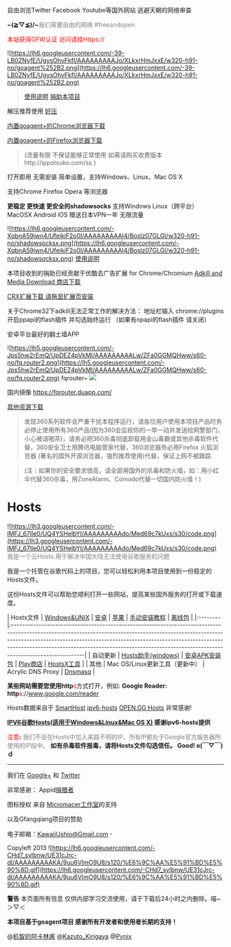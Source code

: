 自由浏览Twitter Facebook Youtube等国外网站 逃避天朝的网络审查

**~\(≧▽≦)/~**<font color='grey'>我们需要自由的网络 #freeandopen </font>

<font color='red'>本站获得GFW认证 访问请挂Https://</font>




![https://lh6.googleusercontent.com/-39-LB0ZNyfE/UgysOhvFkfI/AAAAAAAAAJo/XLkxrHmJxxE/w320-h91-no/goagent%252B2.png](https://lh6.googleusercontent.com/-39-LB0ZNyfE/UgysOhvFkfI/AAAAAAAAAJo/XLkxrHmJxxE/w320-h91-no/goagent%252B2.png)
> [使用说明](https://code.google.com/p/smartladder/wiki/goagent) <font color='red'><a href='http://ippotsuko.com/donate'>捐助本项目</a></font>

解压推荐使用 [好压](http://pan.baidu.com/s/1qWPkBjY)


[内置goagent+的Chrome浏览器下载](http://ippotsuko.com/chrome)

[内置goagent+的Firefox浏览器下载](http://ippotsuko.com/firefox)
> (流量有限  不保证能够正常使用 如需请购买收费版本http://ippotsuko.com/ss  )







打开即用 无需安装 简单设置，支持Windows、Linux、Mac OS X

支持Chrome Firefox Opera 等浏览器



**更稳定 更快速 更安全的shadowsocks**
支持Windows Linux（跨平台） MacOSX  Android iOS  赠送日本VPN一年 无限流量

![https://lh6.googleusercontent.com/-XqbnA59jwn4/UfeikiF2o0I/AAAAAAAAAI4/Boslz07GLGI/w320-h91-no/shadowsocksx.png](https://lh6.googleusercontent.com/-XqbnA59jwn4/UfeikiF2o0I/AAAAAAAAAI4/Boslz07GLGI/w320-h91-no/shadowsocksx.png) [使用说明](http://jingyun.org)


本项目收到的捐助已经贡献于优酷去广告扩展  for Chrome/Chromium   [Adkill and Media Download 商店下载](https://chrome.google.com/webstore/detail/adkill-and-media-download/lcibdonokophlabplhpmmmjjbgohgcok)

[CRX扩展下载 请拖至扩展页安装](http://antiads.u.qiniudn.com/Adkill%20and%20Media%20Download.crx)

关于Chrome32下adkill无法正常工作的解决方法：
地址栏输入 chrome://plugins 开启ppapi的flash插件 并勾选始终运行
（如果有npapi的flash插件 请关闭）

安卓平台最好的翻土墙APP

![https://lh5.googleusercontent.com/-Jps5hw2rEmQ/UpDEZ4pVkMI/AAAAAAAAALw/ZFa0GGMQHww/s60-no/fq.router2.png](https://lh5.googleusercontent.com/-Jps5hw2rEmQ/UpDEZ4pVkMI/AAAAAAAAALw/ZFa0GGMQHww/s60-no/fq.router2.png) fqrouter~    [![](https://lh5.googleusercontent.com/-rIiaUdna5Wo/UpDECGPGdTI/AAAAAAAAALg/xrmKRZl7HnA/w129-h45-no/687474703a2f2f646576656c6f7065722e616e64726f69642e636f6d2f696d616765732f6272616e642f656e5f67656e657269635f7267625f776f5f34352e706e67.png)](https://play.google.com/store/apps/details?id=fq.router2)

国内镜像  https://fqrouter.duapp.com/

[其他资源下载](http://smartladder.googlecode.com/svn/file/)



> 发现360系列软件会严重干扰本程序运行，请各位用户使用本项目产品时务必停止使用所有360产品(因为360会监视你的一举一动并发送给网警部门，小心被请喝茶)，请务必把360杀毒彻底卸载用金山毒霸或其他杀毒软件代替，360安全卫士用腾讯电脑管家代替，360浏览器务必用Firefox 火狐浏览器 (著名的国外开源浏览器，强烈推荐使用)代替，保证上网不被跟踪.

> (注：如果你的安全要求很高，请全部用国外的杀毒和防火墙，如：用小红伞代替360杀毒，用ZoneAlarm、Comodo代替一切国内防火墙！)


# Hosts #
![https://lh3.googleusercontent.com/-lMFJ_67Ile0/UQ4YSHelbYI/AAAAAAAAAdo/Med69c7kUxs/s30/code.png](https://lh3.googleusercontent.com/-lMFJ_67Ile0/UQ4YSHelbYI/AAAAAAAAAdo/Med69c7kUxs/s30/code.png) <font color='grey'> 我是一个云Hosts 用于解决中国大陆无法使用谷歌服务的问题</font>

我是一个托管在谷歌代码上的项目，您可以轻松利用本项目使用到一份稳定的Hosts文件。

这份Hosts文件可以帮助您顺利打开一些网站，提高某些国外服务的打开或下载速度。


| Hosts文件 | [Windows&UNIX](https://git.oschina.net/kawaiiushio/misc/raw/master/hosts/pc/hosts) | [安卓](http://smartladder.googlecode.com/svn/hosts/Android/hosts) | [苹果](http://smartladder.googlecode.com/svn/hosts/iOS/hosts) | [手动安装教程](http://code.google.com/p/smartladder/wiki/EditHosts) | [离线包](http://smartladder.googlecode.com/svn/trunk/hosts.zip) |
|:--------|:--------------------------------------------------------------------------------------------------------------------------------------------------------------------------------------------------------------------------------------------------------------------------------------------------------------------------------------------------|
| 自动更新    | [Hosts助手(windows)](http://pan.baidu.com/share/link?shareid=1335847401&uk=18653279) | [安卓APK安装包](http://smartladder.googlecode.com/svn/trunk/SmartHosts_v1.3.86.apk) | [Play商店](https://play.google.com/store/apps/details?id=mobi.smarthosts) | [HostsX工具](https://smartladder.googlecode.com/svn/trunk/HostsX.zip)                               |
| 其他      | Mac OS/Linux更新工具（更新中） | Acrylic DNS Proxy | [Dnsmasq](https://smartladder.googlecode.com/svn/trunk/dnsmasq.conf)                                                                                                                                                                                                                                  |

**某些网站需要您使用http**<font color='red'>s</font>方式打开，例如:
**Google Reader: http**<font color='red'>s</font>://www.google.com/reader

Hosts数据来自于 [SmartHost](https://code.google.com/p/smarthosts/) [ipv6-hosts](http://code.google.com/p/ipv6-hosts/) [OPEN.GG Hosts](http://opengg.me/613/generate-hosts-for-google/) 非常感谢!

**[IPV6谷歌Hosts(适用于Windows&Linux&Mac OS X)](https://smartladder.googlecode.com/svn/hosts/pc/ipv6hosts) 感谢ipv6-hosts提供**

<font color='red'>注意</font>**:**<font color='grey'> 我们不会在Hosts中加入来路不明的IP，所有IP都处于Google官方服务器所使用的IP段中。</font>
**如有杀毒软件报毒，请将Hosts文件勾选信任。 Good! o(￣▽￣)ｄ**



---

我们在 [Google+](https://plus.google.com/u/0/communities/102661341967189740977) 和 [Twitter](https://twitter.com/kawaiiushio)


非常感谢：
Appid[捐赠者](https://code.google.com/p/smartladder/wiki/AppidProvider)

图标授权 来自 [Micromacer工作室](http://weibo.com/micromacerchs)的支持

以及Gfangqiang项目的赞助

电子邮箱：KawaiiUshio@Gmail.com <sup>_</sup>




Copyleft 2013 ![https://lh6.googleusercontent.com/-CHd7_svlbnw/UE31cJrc-dI/AAAAAAAAAKA/9uu6VlmO9U8/s120/%E6%9C%AA%E5%91%BD%E5%90%8D.gif](https://lh6.googleusercontent.com/-CHd7_svlbnw/UE31cJrc-dI/AAAAAAAAAKA/9uu6VlmO9U8/s120/%E6%9C%AA%E5%91%BD%E5%90%8D.gif)


**警告** 本页面所有信息 仅供内部学习交流使用，请于下载后24小时之内删除。喵~ ＞▽＜

**本项目基于goagent项目 感谢所有开发者和使用者长期的支持！**

@[机智的阿卡林酱](https://twitter.com/kawaiiushio) @[Kazuto\_Kirigaya](https://twitter.com/qxd12) @[Pynix](https://twitter.com/chengcai2012)



